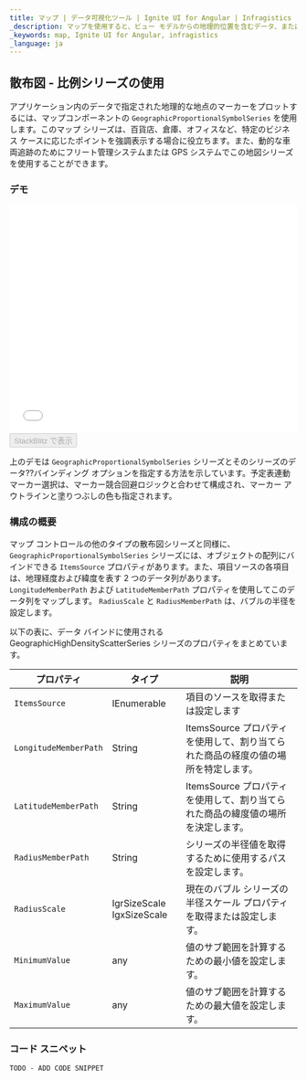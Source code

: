 ```yaml
---
title: マップ | データ可視化ツール | Ignite UI for Angular | Infragistics
_description: マップを使用すると、ビュー モデルからの地理的位置を含むデータ、またはシェープ ファイルから地理的画像マップにロードされた地理空間データを表示できます。
_keywords: map, Ignite UI for Angular, infragistics
_language: ja
---
```


## 散布図 - 比例シリーズの使用

アプリケーション内のデータで指定された地理的な地点のマーカーをプロットするには、マップコンポーネントの `GeographicProportionalSymbolSeries` を使用します。このマップ シリーズは、百貨店、倉庫、オフィスなど、特定のビジネス ケースに応じたポイントを強調表示する場合に役立ちます。また、動的な車両追跡のためにフリート管理システムまたは GPS システムでこの地図シリーズを使用することができます。

### デモ

<div class="sample-container" style="height: 400px">
    <iframe id="geo-map-type-scatter-bubble-series-iframe" src='{environment:demosBaseUrl}/maps/geo-map-type-scatter-bubble-series' width="100%" height="100%" seamless frameBorder="0" onload="onSampleIframeContentLoaded(this);"></iframe>
</div>
<div>
    <button data-localize="stackblitz" disabled class="stackblitz-btn"   data-iframe-id="geo-map-type-scatter-bubble-series-iframe" data-demos-base-url="{environment:demosBaseUrl}">StackBlitz で表示
    </button>
</div>

<div class="divider--half"></div>

上のデモは `GeographicProportionalSymbolSeries` シリーズとそのシリーズのデータ??バインディング オプションを指定する方法を示しています。予定表連動マーカー選択は、マーカー競合回避ロジックと合わせて構成され、マーカー アウトラインと塗りつぶしの色も指定されます。

### 構成の概要

マップ コントロールの他のタイプの散布図シリーズと同様に、`GeographicProportionalSymbolSeries` シリーズには、オブジェクトの配列にバインドできる `ItemsSource` プロパティがあります。また、項目ソースの各項目は、地理経度および緯度を表す 2 つのデータ列があります。`LongitudeMemberPath` および `LatitudeMemberPath` プロパティを使用してこのデータ列をマップします。  `RadiusScale` と `RadiusMemberPath` は、バブルの半径を設定します。

以下の表に、データ バインドに使用される GeographicHighDensityScatterSeries シリーズのプロパティをまとめています。

| プロパティ                 | タイプ                                                     | 説明                                              |
| --------------------- | ------------------------------------------------------- | ----------------------------------------------- |
| `ItemsSource`         | IEnumerable                                             | 項目のソースを取得または設定します                               |
| `LongitudeMemberPath` | String                                                  | ItemsSource プロパティを使用して、割り当てられた商品の経度の値の場所を特定します。 |
| `LatitudeMemberPath`  | String                                                  | ItemsSource プロパティを使用して、割り当てられた商品の緯度値の場所を決定します。  |
| `RadiusMemberPath`    | String                                                  | シリーズの半径値を取得するために使用するパスを設定します。                   |
| `RadiusScale`         | <!-- React -->IgrSizeScale <!-- Angular -->IgxSizeScale | 現在のバブル シリーズの半径スケール プロパティを取得または設定します。            |
| `MinimumValue`        | any                                                     | 値のサブ範囲を計算するための最小値を設定します。                        |
| `MaximumValue`        | any                                                     | 値のサブ範囲を計算するための最大値を設定します。                        |

### コード スニペット

<!--Angular -->

```html
TODO - ADD CODE SNIPPET
```

```typescript

```
